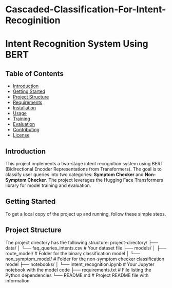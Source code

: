 # Cascaded-Classification-For-Intent-Recoginition

# Intent Recognition System Using BERT

## Table of Contents
- [Introduction](#introduction)
- [Getting Started](#getting-started)
- [Project Structure](#project-structure)
- [Requirements](#requirements)
- [Installation](#installation)
- [Usage](#usage)
- [Training](#training)
- [Evaluation](#evaluation)
- [Contributing](#contributing)
- [License](#license)

## Introduction
This project implements a two-stage intent recognition system using BERT (Bidirectional Encoder Representations from Transformers). The goal is to classify user queries into two categories: **Symptom Checker** and **Non-Symptom Checker**. The project leverages the Hugging Face Transformers library for model training and evaluation.

## Getting Started
To get a local copy of the project up and running, follow these simple steps.

## Project Structure
The project directory has the following structure:
project-directory/
├── data/
│   └── faq_queries_intents.csv   # Your dataset file
├── models/
│   ├── route_model/              # Folder for the binary classification model
│   └── non_symptom_model/        # Folder for the non-symptom checker classification model
├── notebooks/
│   └── intent_recognition.ipynb  # Your Jupyter notebook with the model code
├── requirements.txt              # File listing the Python dependencies
└── README.md                     # Project README file with information

